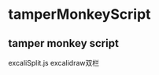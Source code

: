 # tamperMonkeyScript
tamper monkey script
 ------------------------------
 excaliSplit.js         excalidraw双栏
